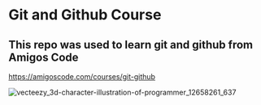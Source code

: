 # Git and Github Course

## This repo was used to learn git and github from Amigos Code

https://amigoscode.com/courses/git-github

![vecteezy_3d-character-illustration-of-programmer_12658261_637](https://user-images.githubusercontent.com/127118149/225743610-cbb8f6a7-4098-479e-a17b-7bd7698eb42f.png)
